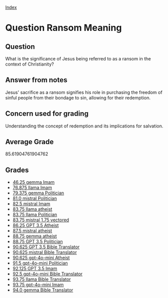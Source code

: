 
[Index](../../index.md)
# Question Ransom Meaning
## Question
What is the significance of Jesus being referred to as a ransom in the context of Christianity?

## Answer from notes
Jesus' sacrifice as a ransom signifies his role in purchasing the freedom of sinful people from their bondage to sin, allowing for their redemption.

## Concern used for grading
Understanding the concept of redemption and its implications for salvation.

## Average Grade
85.61904761904762

## Grades
 * [46.25 gemma Imam](../answers/gemma_Imam/Ransom_Meaning.md)
 * [76.875 llama Imam](../answers/llama_Imam/Ransom_Meaning.md)
 * [79.375 gemma Politician](../answers/gemma_Politician/Ransom_Meaning.md)
 * [81.0 mistral Politician](../answers/mistral_Politician/Ransom_Meaning.md)
 * [82.5 mistral Imam](../answers/mistral_Imam/Ransom_Meaning.md)
 * [83.75 llama atheist](../answers/llama_atheist/Ransom_Meaning.md)
 * [83.75 llama Politician](../answers/llama_Politician/Ransom_Meaning.md)
 * [83.75 mistral 1.75 vectored](../answers/mistral_1.75_vectored/Ransom_Meaning.md)
 * [86.25 GPT 3.5 Atheist](../answers/GPT_3.5_Atheist/Ransom_Meaning.md)
 * [87.5 mistral atheist](../answers/mistral_atheist/Ransom_Meaning.md)
 * [88.75 gemma atheist](../answers/gemma_atheist/Ransom_Meaning.md)
 * [88.75 GPT 3.5 Politician](../answers/GPT_3.5_Politician/Ransom_Meaning.md)
 * [90.625 GPT 3.5 Bible Translator](../answers/GPT_3.5_Bible_Translator/Ransom_Meaning.md)
 * [90.625 mistral Bible Translator](../answers/mistral_Bible_Translator/Ransom_Meaning.md)
 * [90.625 gpt-4o-mini Atheist](../answers/gpt-4o-mini_Atheist/Ransom_Meaning.md)
 * [91.5 gpt-4o-mini Politician](../answers/gpt-4o-mini_Politician/Ransom_Meaning.md)
 * [92.125 GPT 3.5 Imam](../answers/GPT_3.5_Imam/Ransom_Meaning.md)
 * [92.5 gpt-4o-mini Bible Translator](../answers/gpt-4o-mini_Bible_Translator/Ransom_Meaning.md)
 * [93.75 llama Bible Translator](../answers/llama_Bible_Translator/Ransom_Meaning.md)
 * [93.75 gpt-4o-mini Imam](../answers/gpt-4o-mini_Imam/Ransom_Meaning.md)
 * [94.0 gemma Bible Translator](../answers/gemma_Bible_Translator/Ransom_Meaning.md)
